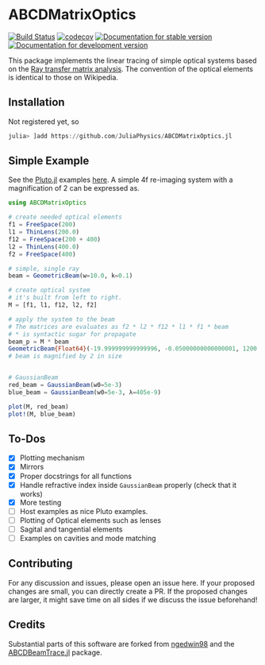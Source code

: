 # ABCDMatrixOptics

[![Build Status](https://github.com/JuliaPhysics/ABCDMatrixOptics.jl/actions/workflows/CI.yml/badge.svg?branch=main)](https://github.com/JuliaPhysics/ABCDMatrixOptics.jl/actions/workflows/CI.yml?query=branch%3Amain) [![codecov](https://codecov.io/gh/JuliaPhysics/ABCDMatrixOptics.jl/graph/badge.svg?token=BHHxKcucdi)](https://codecov.io/gh/JuliaPhysics/ABCDMatrixOptics.jl)  [![Documentation for stable version](https://img.shields.io/badge/docs-stable-blue.svg)](https://JuliaPhysics.github.io/ABCDMatrixOptics.jl/stable) [![Documentation for development version](https://img.shields.io/badge/docs-main-blue.svg)](https://JuliaPhysics.github.io/ABCDMatrixOptics.jl/dev)

This package implements the linear tracing of simple optical systems based on the [Ray transfer matrix analysis](https://en.wikipedia.org/wiki/Ray_transfer_matrix_analysis).
The convention of the optical elements is identical to those on Wikipedia.

## Installation
Not registered yet, so
```julia
julia> ]add https://github.com/JuliaPhysics/ABCDMatrixOptics.jl
```

## Simple Example
See the [Pluto.jl](https://github.com/fonsp/Pluto.jl) examples [here](examples/).
A simple 4f re-imaging system with a magnification of 2 can be expressed as.
```julia
using ABCDMatrixOptics

# create needed optical elements
f1 = FreeSpace(200)
l1 = ThinLens(200.0)
f12 = FreeSpace(200 + 400)
l2 = ThinLens(400.0)
f2 = FreeSpace(400)

# simple, single ray
beam = GeometricBeam(w=10.0, k=0.1)

# create optical system
# it's built from left to right.
M = [f1, l1, f12, l2, f2]

# apply the system to the beam
# The matrices are evaluates as f2 * l2 * f12 * l1 * f1 * beam
# * is syntactic sugar for propagate
beam_p = M * beam
GeometricBeam{Float64}(-19.999999999999996, -0.05000000000000001, 1200.0)
# beam is magnified by 2 in size


# GaussianBeam
red_beam = GaussianBeam(w0=5e-3)
blue_beam = GaussianBeam(w0=5e-3, λ=405e-9)

plot(M, red_beam)
plot!(M, blue_beam)
```


## To-Dos
* [x] Plotting mechanism
* [x] Mirrors
* [x] Proper docstrings for all functions
* [x] Handle refractive index inside `GaussianBeam` properly (check that it works)
* [x] More testing
* [ ] Host examples as nice Pluto examples.
* [ ] Plotting of Optical elements such as lenses
* [ ] Sagital and tangential elements
* [ ] Examples on cavities and mode matching

## Contributing
For any discussion and issues, please open an issue here. If your proposed changes are small, you can directly create a PR.
If the proposed changes are larger, it might save time on all sides if we discuss the issue beforehand!

## Credits
Substantial parts of this software are forked from [ngedwin98](https://github.com/ngedwin98/) and the [ABCDBeamTrace.jl](https://github.com/ngedwin98/ABCDBeamTrace.jl) package.

